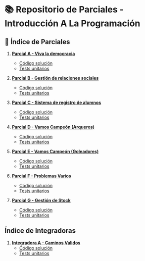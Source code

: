 # 📚 Repositorio de Parciales - Introducción A La Programación

## 📂 Índice de Parciales

1. **[Parcial A - Viva la democracia](./ParcialA/README.md)**
   - [Código solución](./ParcialA/Solucion.hs)
   - [Tests unitarios](./ParcialA/Test.hs)

2. **[Parcial B - Gestión de relaciones sociales](./ParcialB/README.md)**
   - [Código solución](./ParcialB/ParcialB.hs)
   - [Tests unitarios](./ParcialB/Test.hs)

3. **[Parcial C - Sistema de registro de alumnos](./ParcialC/README.md)**
   - [Código solución](./ParcialC/Solucion.hs)
   - [Tests unitarios](./ParcialC/Test.hs)

4. **[Parcial D - Vamos Campeón (Arqueros)](./ParcialD/README.md)**
   - [Código solución](./ParcialD/Solucion.hs)
   - [Tests unitarios](./ParcialD/Test.hs)

5. **[Parcial E - Vamos Campeón (Goleadores)](./ParcialE/README.md)**
   - [Código solución](./ParcialE/Solucion.hs)
   - [Tests unitarios](./ParcialE/Test.hs)

6. **[Parcial F - Problemas Varios](./ParcialF/README.md)**
   - [Código solución](./ParcialF/Solucion.hs)
   - [Tests unitarios](./ParcialF/Test.hs)

7. **[Parcial G - Gestión de Stock](./ParcialG/README.md)**
   - [Código solución](./ParcialG/Solucion.hs)
   - [Tests unitarios](./ParcialG/Test.hs)

## Índice de Integradoras
1. **[Integradora A - Caminos Validos](./IntegradoraA/README.md)**
   - [Código solución](./IntegradoraA/Solucion.hs)
   - [Tests unitarios](./IntegradoraA/Test.hs)